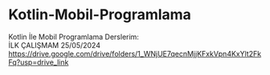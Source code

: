 # Kotlin-Mobil-Programlama
Kotlin İle Mobil Programlama Derslerim:
 <BR>
İLK ÇALIŞMAM    25/05/2024    https://drive.google.com/drive/folders/1_WNjUE7qecnMjjKFxkVpn4KxYlt2FkFq?usp=drive_link 
